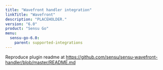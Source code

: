 ```yaml
---
title: "Wavefront handler integration"
linkTitle: "Wavefront"
description: "PLACEHOLDER."
version: "6.0"
product: "Sensu Go"
menu: 
  sensu-go-6.0:
    parent: supported-integrations
---
```


Reproduce plugin readme at https://github.com/sensu/sensu-wavefront-handler/blob/master/README.md

